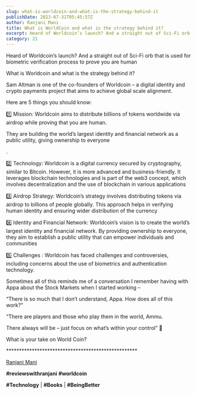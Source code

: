 ```yaml
---
slug: what-is-worldcoin-and-what-is-the-strategy-behind-it
publishDate: 2023-07-31T05:45:57Z
author: Ranjani Mani
title: What is WorldCoin and what is the strategy behind it? 
excerpt: Heard of Worldcoin’s launch? And a straight out of Sci-Fi orb that is used for biometric verification process to prove you are human What is Worldcoin and what is the strategy behind it? Sam Altman is one of the co-founders of Worldcoin – a digital identity and crypto payments project that aims to achieve global  ... 
category: 21
---
```


Heard of Worldcoin’s launch? And a straight out of Sci-Fi orb that is used for biometric verification process to prove you are human

What is Worldcoin and what is the strategy behind it?

Sam Altman is one of the co-founders of Worldcoin – a digital identity and crypto payments project that aims to achieve global scale alignment.

Here are 5 things you should know:

1️⃣ Mission: Worldcoin aims to distribute billions of tokens worldwide via airdrop while proving that you are human.

They are building the world’s largest identity and financial network as a public utility, giving ownership to everyone

.

2️⃣ Technology: Worldcoin is a digital currency secured by cryptography, similar to Bitcoin. However, it is more advanced and business-friendly. It leverages blockchain technologies and is part of the web3 concept, which involves decentralization and the use of blockchain in various applications

3️⃣ Airdrop Strategy: Worldcoin’s strategy involves distributing tokens via airdrop to billions of people globally. This approach helps in verifying human identity and ensuring wider distribution of the currency

4️⃣ Identity and Financial Network: Worldcoin’s vision is to create the world’s largest identity and financial network. By providing ownership to everyone, they aim to establish a public utility that can empower individuals and communities

5️⃣ Challenges : Worldcoin has faced challenges and controversies, including concerns about the use of biometrics and authentication technology.

Sometimes all of this reminds me of a conversation I remember having with Appa about the Stock Markets when I started working –

“There is so much that I don’t understand, Appa. How does all of this work?”

“There are players and those who play them in the world, Ammu.

There always will be – just focus on what’s within your control” 🙂

What is your take on World Coin?

\*\*\*\*\*\*\*\*\*\*\*\*\*\*\*\*\*\*\*\*\*\*\*\*\*\*\*\*\*\*\*\*\*\*\*\*\*\*\*\*\*\*\*\*\*\*\*\*\*\*\*

[Ranjani Mani](https://www.linkedin.com/feed/#)

**#reviewswithranjani** **#worldcoin**

**#Technology** | **#Books** | **#BeingBetter**